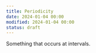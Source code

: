 ```yaml
---
title: Periodicity
date: 2024-01-04 00:00
modified: 2024-01-04 00:00
status: draft
---
```


Something that occurs at intervals.

